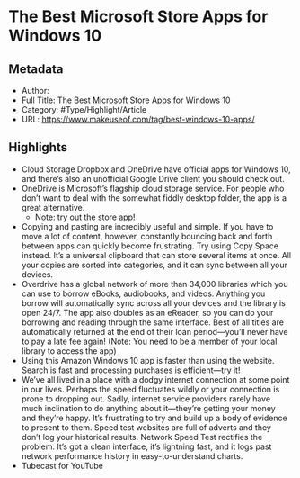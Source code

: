# The Best Microsoft Store Apps for Windows 10

## Metadata

* Author: 
* Full Title: The Best Microsoft Store Apps for Windows 10
* Category: #Type/Highlight/Article
* URL: https://www.makeuseof.com/tag/best-windows-10-apps/

## Highlights

* Cloud Storage
  Dropbox and OneDrive have official apps for Windows 10, and there’s also an unofficial Google Drive client you should check out.
* OneDrive is Microsoft’s flagship cloud storage service. For people who don’t want to deal with the somewhat fiddly desktop folder, the app is a great alternative.
  * Note: try out the store app!
* Copying and pasting are incredibly useful and simple. If you have to move a lot of content, however, constantly bouncing back and forth between apps can quickly become frustrating.
  Try using Copy Space instead. It’s a universal clipboard that can store several items at once. All your copies are sorted into categories, and it can sync between all your devices.
* Overdrive has a global network of more than 34,000 libraries which you can use to borrow eBooks, audiobooks, and videos.
  Anything you borrow will automatically sync across all your devices and the library is open 24/7. The app also doubles as an eReader, so you can do your borrowing and reading through the same interface.
  Best of all titles are automatically returned at the end of their loan period—you’ll never have to pay a late fee again!
  (Note: You need to be a member of your local library to access the app)
* Using this Amazon Windows 10 app is faster than using the website. Search is fast and processing purchases is efficient—try it!
* We’ve all lived in a place with a dodgy internet connection at some point in our lives. Perhaps the speed fluctuates wildly or your connection is prone to dropping out. Sadly, internet service providers rarely have much inclination to do anything about it—they’re getting your money and they’re happy.
  It’s frustrating to try and build up a body of evidence to present to them. Speed test websites are full of adverts and they don’t log your historical results.
  Network Speed Test rectifies the problem. It’s got a clean interface, it’s lightning fast, and it logs past network performance history in easy-to-understand charts.
* Tubecast for YouTube
